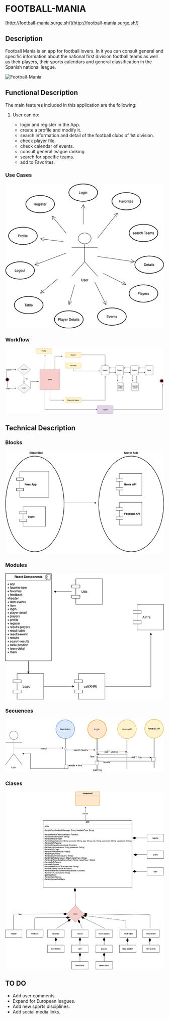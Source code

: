 # FOOTBALL-MANIA
[http://football-mania.surge.sh/](http://football-mania.surge.sh/)
## Description

 
Football Mania is an app for football lovers. In it you can consult general and specific information about the national first division football teams as well as their players, their sports calendars and general classification in the Spanish national league.

![Football-Mania](https://media.giphy.com/media/Vx8MSphrScTAc/giphy.gif)


## Functional Description

The main features included in this application are the following:

1. User can do:

    - login and register in the App.
    - create a profile and modify it.
    - search information and detail of
      the football clubs of 1st division.
    - check player file.
    - check calendar of events.
    - consult general league ranking.
    - search for specific teams.
    - add to Favorites.

### Use Cases

![use case](./football-mania-doc/images-uml/use-cases.jpg)

### Workflow

![work flow](./football-mania-doc/images-uml/flowdefinitive.png)

## Technical Description

### Blocks

![blocks](./football-mania-doc/images-uml/bloks3.png)

### Modules

![components](./football-mania-doc/images-uml/Modules.jpg)

### Secuences

![secuences](./football-mania-doc/images-uml/secuences.definit.png)

### Clases

![clases](./football-mania-doc/images-uml/clases.png)

## TO DO

- Add user comments.
- Expand for European leagues.
- Add new sports disciplines.
- Add social media links.
     

    
    
    